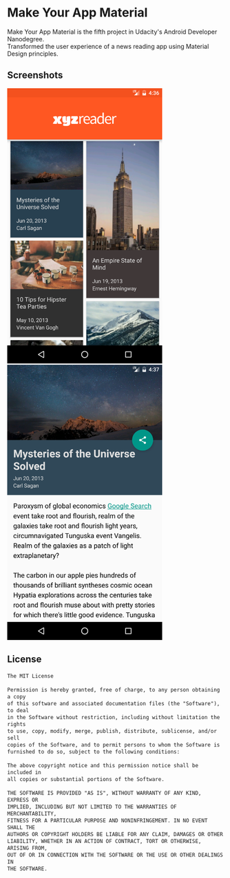 # Make Your App Material
Make Your App Material is the fifth project in Udacity's Android Developer Nanodegree.      
Transformed the user experience of a news reading app using Material Design principles. 

## Screenshots
<img src="https://raw.githubusercontent.com/SubhrajyotiSen/XYZReader/master/art/ss1.png" width="360">  <img src="https://raw.githubusercontent.com/SubhrajyotiSen/XYZReader/master/art/ss2.png" width="360">


## License

    The MIT License

    Permission is hereby granted, free of charge, to any person obtaining a copy
    of this software and associated documentation files (the "Software"), to deal
    in the Software without restriction, including without limitation the rights
    to use, copy, modify, merge, publish, distribute, sublicense, and/or sell
    copies of the Software, and to permit persons to whom the Software is
    furnished to do so, subject to the following conditions:

    The above copyright notice and this permission notice shall be included in
    all copies or substantial portions of the Software.

    THE SOFTWARE IS PROVIDED "AS IS", WITHOUT WARRANTY OF ANY KIND, EXPRESS OR
    IMPLIED, INCLUDING BUT NOT LIMITED TO THE WARRANTIES OF MERCHANTABILITY,
    FITNESS FOR A PARTICULAR PURPOSE AND NONINFRINGEMENT. IN NO EVENT SHALL THE
    AUTHORS OR COPYRIGHT HOLDERS BE LIABLE FOR ANY CLAIM, DAMAGES OR OTHER
    LIABILITY, WHETHER IN AN ACTION OF CONTRACT, TORT OR OTHERWISE, ARISING FROM,
    OUT OF OR IN CONNECTION WITH THE SOFTWARE OR THE USE OR OTHER DEALINGS IN
    THE SOFTWARE.

